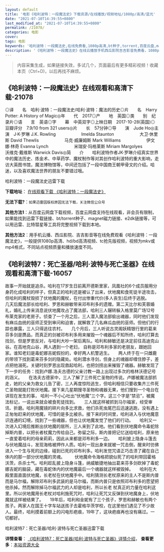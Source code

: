 ```yaml
---
layout: default
title: '电影《哈利波特：一段魔法史》下载资源/在线播放/视频地址/1080p/高清/蓝光'
date: "2021-07-10T14:39:55+0800"
last_modified_at: "2021-07-10T14:39:55+0800"
permalink: /21078/
categories: 电影
cover:
tags: 电影
keywords: '哈利波特：一段魔法史,在线免费看,1080p高清,bt种子,torrent,百度云盘,magnet,磁力链,迅雷下载资源'
description: '《哈利波特：一段魔法史》在线云播放手机西瓜影院吉吉影音免费看，1080p高清bd/hd未删减完整版和tc抢先枪版，mkv/mp4格式，附带bt/torrent种子、magnet/磁力链、百度云盘、网盘资源迅雷下载链接'
---
```


>内容采集生成，如果链接失效，多试几个，页面最后有更多精彩视频！收藏本页（Ctrl+D)，以后再找不麻烦。


## 《哈利波特：一段魔法史》在线观看和高清下载-21078

◎译　　名　哈利·波特：一段魔法史/哈利·波特：魔法的历史◎片　　名　Harry Potter: A History of Magic◎年　　代　2017◎产　　地　英国◎类　　别　纪录片◎语　　言　英语◎字　　幕　中英双字◎上映日期　2017-10-28(英国)◎豆瓣评分　7.9/10 from 321 users◎片　　长　57分钟◎导　　演　Jude Ho◎主　　演　J·K·罗琳 J.K. Rowling　　　　　　Imelda Staunton　　　　　　大卫·休里斯 David Thewlis　　　　　　马克·威廉姆斯 Mark Williams　　　　　　伊文娜·林奇 Evanna Lynch　　　　　　米瑞安·玛格莱斯 Miriam Margolyes　　　　　　沃维克·戴维斯 Warwick Davis◎简　　介　　哈利波特作者JK·罗琳介绍真实世界中的魔法历史、炼金术、中草药学、魔杖制作等对其创作哈利波特的重大影响，走访大英图书馆，魔法博物馆等，中间还包括了一段中国商王朝甲骨文的介绍。哈迷，以及喜欢魔法世界的朋友不要错过哦。


哈利波特：一段魔法史迅雷下载

**下载地址**： [在线观看下载 《哈利波特：一段魔法史》](https://www.993dy.com//vod-detail-id-28113.html) 


**无法下载?**：`如果迅雷因版权原因无法下载，关注微信公众号 `

**其他方法1**：从百度云网盘下载视频，百度云网盘支持在线观看，非会员有限制，如果能找到迅雷下载链接、bt/torrent种子、magnet磁力链接、e2dk链接等，可以用迅雷、比特彗星等工具将完整视频下载到本地。

**其他方法2**：用手机云播、西瓜影院、吉吉影音等在线免费观看《哈利波特：一段魔法史》，一般提供1080p高清、hd/bd高清视频、tc抢先版视频，视频为mkv或mp4格式，不同站点视频质量和播放速度不同。


## 《哈利波特7：死亡圣器/哈利·波特与死亡圣器》在线观看和高清下载-16057

故事一开始就是追杀。哈利在17岁生日前离开德斯里家，凤凰社的6个成员服用分身药化成哈利的样子，但真正的哈利还是被认了出来，伏地魔和食死徒半途攻击，但哈利的魔杖毁损了伏地魔的魔杖，在付出惨重代价(多人丧生)后终于逃脱。　　几天后魔法部长给哈利、罗恩和赫敏带来邓布利多的遗赠。第二天比尔和芙蓉婚礼，婚礼上传来消息说伏地魔攻占了魔法部，哈利三人辗转躲入格里莫广场12号布莱克家的老房子。侦查了一个月之后，三人潜入魔法部偷出魂器，同时他们发现有麻瓜血统的巫师正受到审问和迫害，就解救了几名麻瓜血统的巫师。但他们的行踪也暴露，三人只得逃往农村。　　几个月后，三人听说古灵阁妖精银行里的葛来芬多剑是赝品，而真正的剑被邓布利多用来摧毁一个魂器后不知所终，哈利打算去找剑，但是罗恩反对，与哈利大吵一架后离队。哈利和赫敏还是决定前往高迪克山谷。在高地克山谷，两人遇到一个老妇， 自称是邓布利多家的老朋友，跟她回家。谁知老妇是毒蛇娜吉妮假扮的，幸好两人机警逃生。　　两人终于在一只雌鹿的带领下找到葛来芬多剑的隐藏处。哈利潜水寻剑，但身上的魂器却缠住脖子，差点把他溺死。关键时刻罗恩出现救起哈利，也把剑捞出来摧毁了魂器。赫敏发现了下一步的任务：找到卢娜.洛夫古德的父亲讨教一路上出现过多次的格林沃德记号的涵义。　　在洛夫古德家中，三人了解了三件死亡圣物的传说。卢娜被魔法部抓走，她的父亲为救女儿告了密，三人再度惊险逃生，但哈利相信只要收集齐三件死亡圣物就能打败伏地魔。接下来几星期搜寻圣物和魂器无果，他们搜到一个电台在讲现在发生的事， 哈利一不小心吐出“伏地魔”三个字。这三个字是“禁忌”，被魔法标记，一说出来就会被食死徒找到。　　三人就这样被抓到马尔福家，经受审讯、折磨。哈利用魔镜的碎片向多比求救，他们杀死虫尾巴后迅速逃跑，没有遇上正匆匆赶来的伏地魔，可惜的是多比被杀。接下来的时间里，哈利进入与伏地魔意识连通的幻境，找到了一些魂器，但也让伏地魔发觉了他们的行动。　　哈利又一次进入幻境后推断出伏地魔的居所，三人来到了此地。他们看到伏地魔命令毒蛇除掉斯内普，以把长者杖魔力传给自己。弥留之际，斯内普把记忆送给哈利，原来他一直爱着哈利的母亲莉莉，因此从来都是邓布利多一边。　　哈利披上隐身斗篷去与伏地魔战斗，发现海格被押作人质。哈利一现出身来就被一咒击倒，醒来时彷佛进入一个生与死的边缘，碰到已死的邓布利多。哈利发觉咒语正巧击溃了藏在自己体内的那一部分伏地魔的灵魂。 　　伏地魔命令海格把貌似死了的哈利带回霍格沃茨，杀杀士气。哈利趁乱披上隐身斗篷，纳威敏捷地抽出葛来芬多剑砍掉了毒蛇娜吉妮的脑袋，藏在毒蛇体内的伏地魔最后一个魂器就这样被毁掉。　　哈利在大殿里面直面伏地魔，长老杖在伏地魔手中。哈利猜测长老杖原来的主人不是斯内普而是马尔福，解除邓布利多武装的是马尔福，而斯内普只是依照邓布利多的愿望把他杀掉。然而解除掉马尔福武力的人却是哈利，所以长老 杖真正的力量在哈利这里。所以伏地魔用长老杖对哈利施死咒时，哈利让死咒又反弹到伏地魔身上，伏地魔就这样被结果了。　　19年后，哈利和金妮有了三个孩子，罗恩和赫敏也有两个孩子。两家人在国王十字车站送孩子去霍格华茨学校，在这里他们遇见了不少故人。最终，哈利摸着前额上的闪电形疤痕，19年了，这块疤痕再也没有痛过。一切都好。


哈利波特7：死亡圣器/哈利·波特与死亡圣器迅雷下载

**详情查看**： [《哈利波特7：死亡圣器/哈利·波特与死亡圣器》详情介绍](/movie/16057/)， **查看更多**：[本站资源大全](/movie/t/all/)

